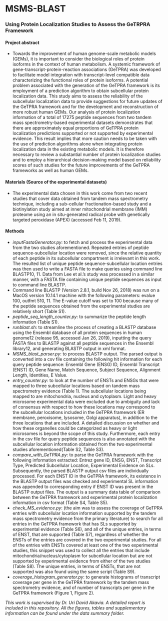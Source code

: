 # MSMS-BLAST
### Using Protein Localization Studies to Assess the GeTRPRA Framework

#### Project abstract
- Towards the improvement of human genome-scale metabolic models (GEMs), it is important to consider the biological roles of protein isoforms in the context of human metabolism. A systemic framework of gene-transcript-protein-reaction associations (GeTPRA) was developed to facilitate model integration with transcript-level compatible data characterizing the functional roles of protein isoforms. A potential problem associated with the generation of the GeTPRA framework is its employment of a prediction algorithm to obtain subcellular protein localization data. This study aims to assess the reliability of the subcellular localization data to provide suggestions for future updates of the GeTPRA framework and for the development and reconstruction of more robust human GEMs. Our analysis of protein localization information of a total of 17275 peptide sequences from two tandem mass spectrometry-based experimental datasets demonstrates that there are approximately equal proportions of GeTPRA protein localization predictions supported or not supported by experimental evidence. This result implies that more caution needs to be taken with the use of prediction algorithms alone when integrating protein localization data in the existing metabolic models. It is therefore necessary to review a substantial number of protein localization studies and to employ a hierarchical decision-making model based on reliability scores of such studies for the future improvements of the GeTPRA frameworks as well as human GEMs.

#### Materials (Source of the experimental datasets)
- The experimental data chosen in this work come from two recent studies that cover data obtained from tandem mass spectrometry technique, including a sub-cellular fractionation-based study and a biotinylation study aimed at inner mitochondrial membrane (IMM) proteome using an in situ-generated radical probe with genetically targeted peroxidase (APEX) (accessed Feb 11, 2019).

#### Methods
- *inputFastaGenerator.py*: to fetch and process the experimental data from the two studies aforementioned. Repeated entries of peptide sequence-subcellular location were removed, since the relative quantity of each peptide in its subcellular compartment is irrelevant in this work. The resulted list of unique peptide sequence-subcellular location entries was then used to write a FASTA file to make queries using command line BLASTP10, 11. Data from Lee et al.’s study was processed in a similar manner, with a FASTA file containing unique peptide sequences as input to command line BLASTP.
- Command line BLASTP (Version 2.8.1, build Nov 26, 2018) was run on a MacOS version 10.14.1 machine with the following parameters: evalue 100, outfmt 510, 11. The E-value cutoff was set to 100 because many of the peptide sequences obtained from the experimental studies are relatively short (Table S1). 
- *peptide_seq_length_counter.py*: to summarize the peptide length information (Table S1).
- *runblast.sh*: to streamline the process of creating a BLASTP database using the Ensembl database of all protein sequences in human genome12 (release 95, accessed Jan 26, 2019), inputting the query FASTA files to BLASTP against all peptide sequences in the Ensembl library12, and generating BLASTP output in xml format.
- *MSMS_blast_parser.py*: to process BLASTP output. The parsed output is converted into a csv file containing the following hit information for each query peptide sequence: Ensembl Gene (ENSG) ID, Ensembl Transcript (ENST) ID, Gene Name, Match Sequence, Subject Sequence, Alignment Length, Identities, E Value. 
- *entry_counter.py*: to look at the number of ENSTs and ENSGs that were mapped to three subcellular locations based on tandem mass spectrometry evidence (Table 1). The subcellular locations being mapped to are mitochondria, nucleus and cytoplasm. Light and heavy microsome experimental data were excluded due to ambiguity and lack of consensus with respect to how these locations may correspond to the subcellular locations included in the GeTPRA framework (ER membrane, peroxisome, lysosome, Golgi apparatus), in addition to the three locations that are included. A detailed discussion on whether and how these organelles could be categorized as heavy or light microsomes is beyond the scope of this study. Furthermore, each entry in the csv file for query peptide sequences is also annotated with the subcellular location information obtained from the two experimental studies aforementioned(Table S2, Table S3). 
- *compare_with_GeTPRA.py*: to parse the GeTPRA framework with the following information extracted: Entrez gene ID, ENSG, ENST, Transcript Type, Predicted Subcellular Location, Experimental Evidence on SLs. Subsequently, the parsed BLASTP output csv files are individually processed. For each ENST ID in the GeTPRA framework, its existence in the BLASTP output files was checked and experimental SL information was appended to corresponding entry if ENST ID was present in the BLASTP output files. The output is a summary data table of comparison between the GeTPRA framework and experimental protein localization information in csv format (Table S4, Table S5).
- *check_MS_evidence.py*: (the aim was to assess the coverage of GeTPRA entries with subcellular location information supported by the tandem mass spectrometry evidence from the primary literature) to search for all entries in the GeTPRA framework that has SLs supported by experimental evidence (Table S6), and all of the unique entries, in terms of ENST, that are supported (Table S7), regardless of whether the ENSTs of the entries are covered in the two experimental studies. For all of the entries with ENSTs covered at least one of the two experimental studies, this snippet was used to collect all the entries that include mitochondria/nucleus/cytoplasm for subcellular location but are not supported by experimental evidence from either of the two studies (Table S8). The unique entries, in terms of ENSTs, that are not supported was also found using the same script (Table S9).
- *coverage_histogram_generator.py*: to generate histograms of transcript coverage per gene in the GeTPRA framework by the tandem mass spectrometry evidence, and of number of transcripts per gene in the GeTPRA framework (Figure 1, Figure 2).


*This work is supervised by Dr. Uri David Akavia. A detailed report is included in this repository. All the figures, tables and supplementary information can be found under the data summary folder.*
